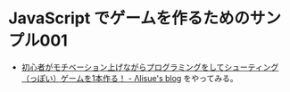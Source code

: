 JavaScript でゲームを作るためのサンプル001
============

- [初心者がモチベーション上げながらプログラミングをしてシューティング（っぽい）ゲームを1本作る！ - Λlisue's blog](http://lambdalisue.hatenablog.com/entry/2013/12/25/160910) をやってみる。

